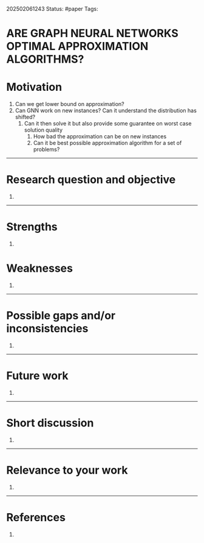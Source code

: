 202502061243
Status: #paper
Tags:

# ARE GRAPH NEURAL NETWORKS OPTIMAL APPROXIMATION ALGORITHMS?

# Motivation
1. Can we get lower bound on approximation?
2. Can GNN work on new instances? Can it understand the distribution has shifted?
	1. Can it then solve it but also provide some guarantee on worst case solution quality
		1. How bad the approximation can be on new instances
		2. Can it be best possible approximation algorithm for a set of problems?

------

# Research question and objective
1. 

--------
# Strengths
1. 

# Weaknesses
1. 
---------

# Possible gaps and/or inconsistencies
1. 

--------

# Future work
1. 

------
# Short discussion
1. 

-----

# Relevance to your work
1. 

-------
# References

1. 